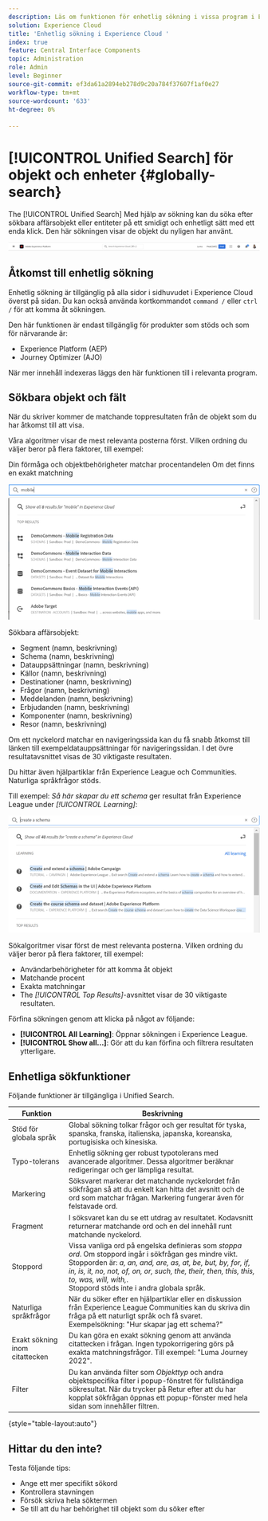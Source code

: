 ```yaml
---
description: Läs om funktionen för enhetlig sökning i vissa program i Experience Cloud.
solution: Experience Cloud
title: 'Enhetlig sökning i Experience Cloud '
index: true
feature: Central Interface Components
topic: Administration
role: Admin
level: Beginner
source-git-commit: ef3da61a2894eb278d9c20a784f37607f1af0e27
workflow-type: tm+mt
source-wordcount: '633'
ht-degree: 0%

---
```



# [!UICONTROL Unified Search] för objekt och enheter {#globally-search}

The [!UICONTROL Unified Search] Med hjälp av sökning kan du söka efter sökbara affärsobjekt eller entiteter på ett smidigt och enhetligt sätt med ett enda klick. Den här sökningen visar de objekt du nyligen har använt.

![Sök globalt efter objekt och enheter](assets/platform-search.png)

## Åtkomst till enhetlig sökning

Enhetlig sökning är tillgänglig på alla sidor i sidhuvudet i Experience Cloud överst på sidan. Du kan också använda kortkommandot `command /` eller `ctrl /` för att komma åt sökningen.

Den här funktionen är endast tillgänglig för produkter som stöds och som för närvarande är:

* Experience Platform (AEP)
* Journey Optimizer (AJO)

När mer innehåll indexeras läggs den här funktionen till i relevanta program.

## Sökbara objekt och fält

När du skriver kommer de matchande toppresultaten från de objekt som du har åtkomst till att visa.

Våra algoritmer visar de mest relevanta posterna först. Vilken ordning du väljer beror på flera faktorer, till exempel:

Din förmåga och objektbehörigheter matchar procentandelen Om det finns en exakt matchning

![Enhetlig sökning i Experience Cloud](assets/unified-search-results.png)

Sökbara affärsobjekt:

* Segment (namn, beskrivning)
* Schema (namn, beskrivning)
* Datauppsättningar (namn, beskrivning)
* Källor (namn, beskrivning)
* Destinationer (namn, beskrivning)
* Frågor (namn, beskrivning)
* Meddelanden (namn, beskrivning)
* Erbjudanden (namn, beskrivning)
* Komponenter (namn, beskrivning)
* Resor (namn, beskrivning)

Om ett nyckelord matchar en navigeringssida kan du få snabb åtkomst till länken till exempeldatauppsättningar för navigeringssidan. I det övre resultatavsnittet visas de 30 viktigaste resultaten.

Du hittar även hjälpartiklar från Experience League och Communities. Naturliga språkfrågor stöds.

Till exempel: _Så här skapar du ett schema_ ger resultat från Experience League under _[!UICONTROL Learning]_:

![Enhetlig sökning i hjälpen för Experience Cloud](assets/unified-search-learning.png)

Sökalgoritmer visar först de mest relevanta posterna. Vilken ordning du väljer beror på flera faktorer, till exempel:

* Användarbehörigheter för att komma åt objekt
* Matchande procent
* Exakta matchningar
* The _[!UICONTROL Top Results]_-avsnittet visar de 30 viktigaste resultaten.

Förfina sökningen genom att klicka på något av följande:

* **[!UICONTROL All Learning]**: Öppnar sökningen i Experience League.
* **[!UICONTROL Show all...]**: Gör att du kan förfina och filtrera resultaten ytterligare.

## Enhetliga sökfunktioner

Följande funktioner är tillgängliga i Unified Search.

| Funktion | Beskrivning |
| ------- | ------- |
| Stöd för globala språk | Global sökning tolkar frågor och ger resultat för tyska, spanska, franska, italienska, japanska, koreanska, portugisiska och kinesiska. |
| Typo-tolerans | Enhetlig sökning ger robust typotolerans med avancerade algoritmer. Dessa algoritmer beräknar redigeringar och ger lämpliga resultat. |
| Markering | Söksvaret markerar det matchande nyckelordet från sökfrågan så att du enkelt kan hitta det avsnitt och de ord som matchar frågan. Markering fungerar även för felstavade ord. |
| Fragment | I söksvaret kan du se ett utdrag av resultatet. Kodavsnitt returnerar matchande ord och en del innehåll runt matchande nyckelord. |
| Stoppord | Vissa vanliga ord på engelska definieras som _stoppa ord_. Om stoppord ingår i sökfrågan ges mindre vikt. <br>Stopporden är: _a, an, and, are, as, at, be, but, by, for, if, in, is, it, no, not, of, on, or, such, the, their, then, this, this, to, was, will, with,_. <br>Stoppord stöds inte i andra globala språk. |
| Naturliga språkfrågor | När du söker efter en hjälpartiklar eller en diskussion från Experience League Communities kan du skriva din fråga på ett naturligt språk och få svaret. Exempelsökning: &quot;Hur skapar jag ett schema?&quot; |
| Exakt sökning inom citattecken | Du kan göra en exakt sökning genom att använda citattecken i frågan. Ingen typokorrigering görs på exakta matchningsfrågor. Till exempel: &quot;Luma Journey 2022&quot;. |
| Filter | Du kan använda filter som _Objekttyp_ och andra objektspecifika filter i popup-fönstret för fullständiga sökresultat. När du trycker på Retur efter att du har kopplat sökfrågan öppnas ett popup-fönster med hela sidan som innehåller filtren. |

{style=&quot;table-layout:auto&quot;}

## Hittar du den inte?

Testa följande tips:

* Ange ett mer specifikt sökord
* Kontrollera stavningen
* Försök skriva hela söktermen
* Se till att du har behörighet till objekt som du söker efter











